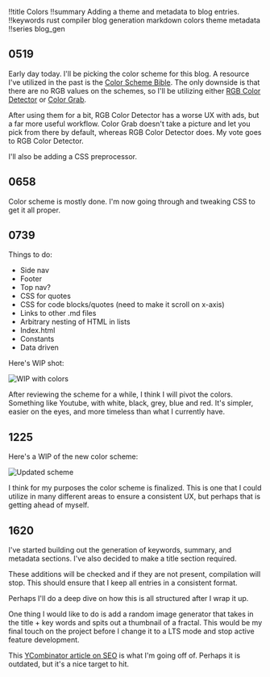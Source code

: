 !!title Colors
!!summary Adding a theme and metadata to blog entries.
!!keywords rust compiler blog generation markdown colors theme metadata
!!series blog_gen

## 0519

Early day today. I'll be picking the color scheme for this blog. A resource I've utilized in the past is the [Color Scheme Bible](https://www.amazon.com/Color-Scheme-Bible-Inspirational-2012-08-30/dp/B0163DTJKO). The only downside is that there are no RGB values on the schemes, so I'll be utilizing either [RGB Color Detector](https://play.google.com/store/apps/details?id=com.TheProgrammer.RGBColorDetector&hl=en_US&gl=US) or [Color Grab](https://play.google.com/store/apps/details?id=com.loomatix.colorgrab&hl=en_US&gl=US). 

After using them for a bit, RGB Color Detector has a worse UX with ads, but a far more useful workflow. Color Grab doesn't take a picture and let you pick from there by default, whereas RGB Color Detector does. My vote goes to RGB Color Detector.

I'll also be adding a CSS preprocessor. 

## 0658

Color scheme is mostly done. I'm now going through and tweaking CSS to get it all proper. 

## 0739

Things to do:

* Side nav
* Footer
* Top nav?
* CSS for quotes
* CSS for code blocks/quotes (need to make it scroll on x-axis)
* Links to other .md files
* Arbitrary nesting of HTML in lists
* Index.html
* Constants
* Data driven


Here's WIP shot:

![WIP with colors](./_img/2021.08.18_0742.png)



After reviewing the scheme for a while, I think I will pivot the colors. Something like Youtube, with white, black, grey, blue and red. It's simpler, easier on the eyes, and more timeless than what I currently have. 

## 1225

Here's a WIP of the new color scheme:

![Updated scheme](./_img/2021.08.18_1224.PNG)

I think for my purposes the color scheme is finalized. This is one that I could utilize in many different areas to ensure a consistent UX, but perhaps that is getting ahead of myself.

## 1620

I've started building out the generation of keywords, summary, and metadata sections. I've also decided to make a title section required. 

These additions will be checked and if they are not present, compilation will stop. This should ensure that I keep all entries in a consistent format. 

Perhaps I'll do a deep dive on how this is all structured after I wrap it up. 

One thing I would like to do is add a random image generator that takes in the title + key words and spits out a thumbnail of a fractal. This would be my final touch on the project before I change it to a LTS mode and stop active feature development. 


This [YCombinator article on SEO](https://www.ycombinator.com/library/44-the-basics-of-seo) is what I'm going off of. Perhaps it is outdated, but it's a nice target to hit. 